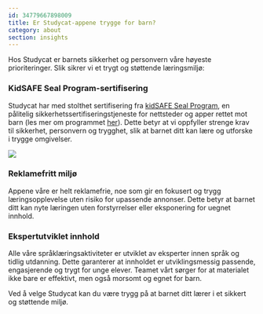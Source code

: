 ```yaml
---
id: 34779667898009
title: Er Studycat-appene trygge for barn?
category: about
section: insights
---
```

Hos Studycat er barnets sikkerhet og personvern våre høyeste prioriteringer. Slik sikrer vi et trygt og støttende læringsmiljø:

### KidSAFE Seal Program-sertifisering 

Studycat har med stolthet sertifisering fra [kidSAFE Seal Program](https://www.kidsafeseal.com/certifiedproducts/studycat_fun_appseries.html), en pålitelig sikkerhetssertifiseringstjeneste for nettsteder og apper rettet mot barn (les mer om programmet [her](https://www.kidsafeseal.com/aboutourprogram.html)). Dette betyr at vi oppfyller strenge krav til sikkerhet, personvern og trygghet, slik at barnet ditt kan lære og utforske i trygge omgivelser.

![](https://help.studycat.com/hc/article_attachments/34779667893401)

### Reklamefritt miljø

Appene våre er helt reklamefrie, noe som gir en fokusert og trygg læringsopplevelse uten risiko for upassende annonser. Dette betyr at barnet ditt kan nyte læringen uten forstyrrelser eller eksponering for uegnet innhold.

### Ekspertutviklet innhold

Alle våre språklæringsaktiviteter er utviklet av eksperter innen språk og tidlig utdanning. Dette garanterer at innholdet er utviklingsmessig passende, engasjerende og trygt for unge elever. Teamet vårt sørger for at materialet ikke bare er effektivt, men også morsomt og egnet for barn.

Ved å velge Studycat kan du være trygg på at barnet ditt lærer i et sikkert og støttende miljø.

